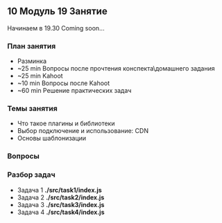 ## 10 Модуль 19 Занятие

Начинаем в 19.30 Coming soon...

### План занятия

- Разминка
- ~25 min Вопросы после прочтения конспекта\домашнего задания
- ~25 min Kahoot
- ~10 min Вопросы после Kahoot
- ~60 min Решение практических задач

### Темы занятия

- Что такое плагины и библиотеки
- Выбор подключение и использование: CDN
- Основы шаблонизации

### Вопросы

### Разбор задач

- Задача 1 **./src/task1/index.js**
- Задача 2 **./src/task2/index.js**
- Задача 3 **./src/task3/index.js**
- Задача 4 **./src/task4/index.js**
